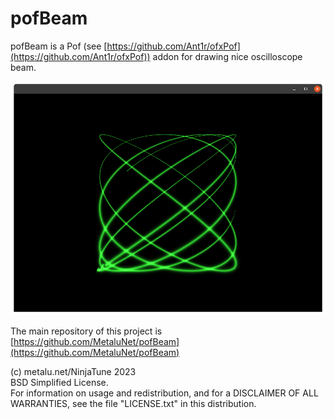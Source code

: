 # pofBeam


pofBeam is a Pof (see [https://github.com/Ant1r/ofxPof](https://github.com/Ant1r/ofxPof)) addon for drawing nice oscilloscope beam.


![pofBeam screenshot](pofBeam_screenshot.png)

The main repository of this project is [https://github.com/MetaluNet/pofBeam](https://github.com/MetaluNet/pofBeam)

(c) metalu.net/NinjaTune 2023  
BSD Simplified License.  
For information on usage and redistribution, and for a DISCLAIMER OF ALL WARRANTIES, see the file "LICENSE.txt" in this distribution.
